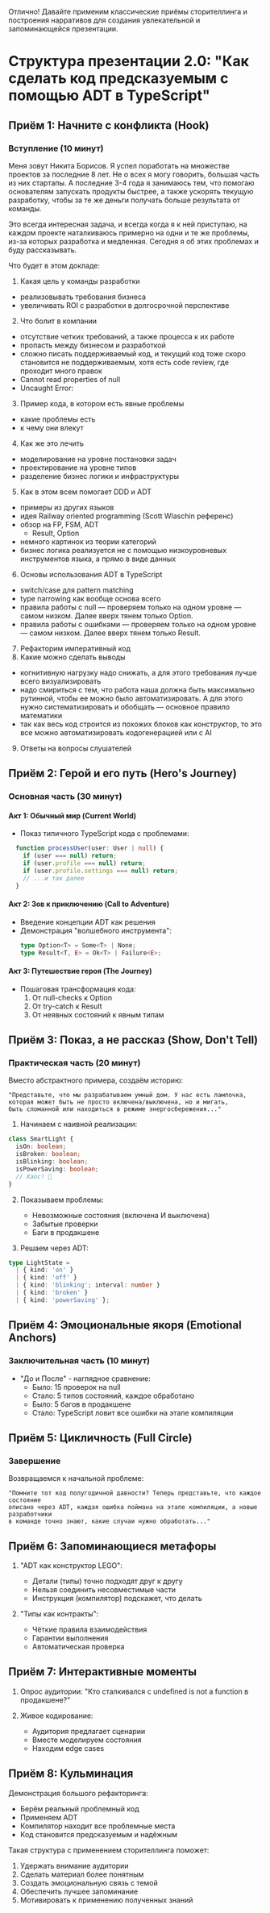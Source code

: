 Отлично! Давайте применим классические приёмы сторителлинга и построения нарративов для создания увлекательной и запоминающейся презентации.

# Структура презентации 2.0: "Как сделать код предсказуемым с помощью ADT в TypeScript"

## Приём 1: Начните с конфликта (Hook)
### Вступление (10 минут)

Меня зовут Никита Борисов. Я успел поработать на множестве проектов за последние 8 лет. Не о всех я могу говорить, большая часть из них стартапы. А последние 3-4 года я занимаюсь тем, что помогаю основателям запускать продукты быстрее, а также ускорять текущую разработку, чтобы за те же деньги получать больше результата от команды.

Это всегда интересная задача, и всегда когда я к ней приступаю, на каждом проекте наталкиваюсь примерно на одни и те же проблемы, из-за которых разработка и медленная. Сегодня я об этих проблемах и буду рассказывать.

Что будет в этом докладе:
1. Какая цель у команды разработки
- реализовывать требования бизнеса
- увеличивать ROI с разработки в долгосрочной перспективе
2. Что болит в компании
- отсутствие четких требований, а также процесса к их работе
- пропасть между бизнесом и разработкой
- сложно писать поддерживаемый код, и текущий код тоже скоро становится не поддерживаемым, хотя есть code review, где проходит много правок
- Cannot read properties of null
- Uncaught Error:
3. Пример кода, в котором есть явные проблемы
- какие проблемы есть
- к чему они влекут
4. Как же это лечить
- моделирование на уровне постановки задач
- проектирование на уровне типов
- разделение бизнес логики и инфраструктуры
5. Как в этом всем помогает DDD и ADT
- примеры из других языков
- идея Railway oriented programming (Scott Wlaschin референс)
- обзор на FP, FSM, ADT
   - Result, Option
- немного картинок из теории категорий
- бизнес логика реализуется не с помощью низкоуровневых инструментов языка, а прямо в виде данных
6. Основы использования ADT в TypeScript
- switch/case для pattern matching
- type narrowing как вообще основа всего
- правила работы с null — проверяем только на одном уровне — самом низком. Далее вверх тянем только Option.
- правила работы с ошибками — проверяем только на одном уровне — самом низком. Далее вверх тянем только Result.
7. Рефакторим императивный код
8. Какие можно сделать выводы
- когнитивную нагрузку надо снижать, а для этого требования лучше всего визуализировать
- надо смириться с тем, что работа наша должна быть максимально рутинной, чтобы ее можно было автоматизировать. А для этого нужно систематизировать и обобщать — основное правило математики
- так как весь код строится из похожих блоков как конструктор, то это все можно автоматизировать кодогенерацией или с AI
9. Ответы на вопросы слушателей

## Приём 2: Герой и его путь (Hero's Journey)
### Основная часть (30 минут)

#### Акт 1: Обычный мир (Current World)
- Показ типичного TypeScript кода с проблемами:
  
```typescript
  function processUser(user: User | null) {
    if (user === null) return;
    if (user.profile === null) return;
    if (user.profile.settings === null) return;
    // ...и так далее
  }
```

#### Акт 2: Зов к приключению (Call to Adventure)
- Введение концепции ADT как решения
- Демонстрация "волшебного инструмента":
  ```typescript
  type Option<T> = Some<T> | None;
  type Result<T, E> = Ok<T> | Failure<E>;
  ```

#### Акт 3: Путешествие героя (The Journey)
- Пошаговая трансформация кода:
  1. От null-checks к Option
  2. От try-catch к Result
  3. От неявных состояний к явным типам

## Приём 3: Показ, а не рассказ (Show, Don't Tell)
### Практическая часть (20 минут)

Вместо абстрактного примера, создаём историю:
```
"Представьте, что мы разрабатываем умный дом. У нас есть лампочка, 
которая может быть не просто включена/выключена, но и мигать, 
быть сломанной или находиться в режиме энергосбережения..."
```

1. Начинаем с наивной реализации:
```typescript
class SmartLight {
  isOn: boolean;
  isBroken: boolean;
  isBlinking: boolean;
  isPowerSaving: boolean;
  // Хаос! 🙈
}
```

2. Показываем проблемы:
   - Невозможные состояния (включена И выключена)
   - Забытые проверки
   - Баги в продакшене

3. Решаем через ADT:
```typescript
type LightState = 
  | { kind: 'on' }
  | { kind: 'off' }
  | { kind: 'blinking'; interval: number }
  | { kind: 'broken' }
  | { kind: 'powerSaving' };
```

## Приём 4: Эмоциональные якоря (Emotional Anchors)
### Заключительная часть (10 минут)

- "До и После" - наглядное сравнение:
  - Было: 15 проверок на null
  - Стало: 5 типов состояний, каждое обработано
  - Было: 5 багов в продакшене
  - Стало: TypeScript ловит все ошибки на этапе компиляции

## Приём 5: Цикличность (Full Circle)
### Завершение

Возвращаемся к начальной проблеме:
```
"Помните тот код полугодичной давности? Теперь представьте, что каждое состояние 
описано через ADT, каждая ошибка поймана на этапе компиляции, а новые разработчики 
в команде точно знают, какие случаи нужно обработать..."
```

## Приём 6: Запоминающиеся метафоры

1. "ADT как конструктор LEGO":
   - Детали (типы) точно подходят друг к другу
   - Нельзя соединить несовместимые части
   - Инструкция (компилятор) подскажет, что делать

2. "Типы как контракты":
   - Чёткие правила взаимодействия
   - Гарантии выполнения
   - Автоматическая проверка

## Приём 7: Интерактивные моменты

1. Опрос аудитории:
   "Кто сталкивался с undefined is not a function в продакшене?"

2. Живое кодирование:
   - Аудитория предлагает сценарии
   - Вместе моделируем состояния
   - Находим edge cases

## Приём 8: Кульминация

Демонстрация большого рефакторинга:
- Берём реальный проблемный код
- Применяем ADT
- Компилятор находит все проблемные места
- Код становится предсказуемым и надёжным

Такая структура с применением сторителлинга поможет:
1. Удержать внимание аудитории
2. Сделать материал более понятным
3. Создать эмоциональную связь с темой
4. Обеспечить лучшее запоминание
5. Мотивировать к применению полученных знаний

